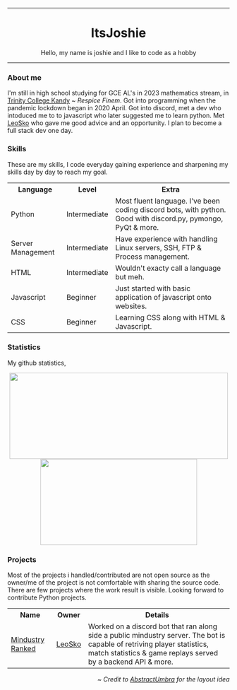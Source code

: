***
<div align="center">
  <h1>
    ItsJoshie
  </h1>
  <p> 
    Hello, my name is joshie and I like to code as a hobby
  </p>
</div>

***
<div align="left">
  <h3>
   About me
  </h3>
  <p>
    I'm still in high school studying for GCE AL's in 2023 mathematics stream, in <a href="https://www.trinitycollege.lk/">Trinity College Kandy</a>
    <i>~ Respice Finem</i>.
    Got into programming when the pandemic lockdown began in 2020 April. 
    Got into discord, met a dev who intoduced me to to javascript who later suggested me to learn python. 
    Met <a href="https://github.com/LeoSko">LeoSko</a> who gave me good advice and an opportunity.
    I plan to become a full stack dev one day.
  </p>
  
  <h3>
    Skills
  </h3>
  <p>
    These are my skills, I code everyday gaining experience and sharpening my skills day by day to reach my goal.
  </p>
  <table>
    <tr>
      <th>Language</th>
      <th>Level</th>
      <th>Extra</th>
    </tr>
    <tr>
      <td>Python</td>
      <td>Intermediate</td>
      <td>Most fluent language. I've been coding discord bots, with python. Good with discord.py, pymongo, PyQt & more.</td>
    </tr>
    <tr>
        <td>Server Management</td>
        <td>Intermediate</td>
        <td>Have experience with handling Linux servers, SSH, FTP & Process management.</td>
      </tr>
    <tr>
      <td>HTML</td>
      <td>Intermediate</td>
      <td>Wouldn't exacty call a language but meh.</td>
    </tr>
    <tr>
      <td>Javascript</td>
      <td>Beginner</td>
      <td>Just started with basic application of javascript onto websites.</td>
    </tr>
    <tr>
      <td>CSS</td>
      <td>Beginner</td>
      <td>Learning CSS along with HTML & Javascript.</td>
    </tr>
  </table>
  
  <h3>
    Statistics
  </h3>
  <p>
    My github statistics,
  </p>
  <p align="center">
    <img src="https://github-readme-stats.vercel.app/api?username=ItsJoshie&show_icons=true&include_all_commits=true&show_icons=true&title_color=fff&icon_color=f0f0f0&text_color=f0f0f0&bg_color=151b22&hide_border=true" width=495px height=195px />
    <img src="https://github-readme-stats.vercel.app/api/top-langs/?username=ItsJoshie&show_icons=true&show_icons=true&title_color=&icon_color=f0f0f0&text_color=f0f0f0&bg_color=151b22&hide_border=true" width=355px height=195px />
  </p>
  
  <h3>
    Projects
  </h3>
  <p>
    Most of the projects i handled/contributed are not open source as the owner/me of the project is not comfortable with sharing the source code.
    There are few projects where the work result is visible. Looking forward to contribute Python projects.
  </p>
  <table>
    <tr>
      <th>Name</th>
      <th>Owner</th>
      <th>Details</tr>
    </tr>
    <tr>
      <td>
        <a href="https://discord.com/invite/Hjr92J7">Mindustry Ranked</a>
      </td>
      <td>
        <a href="https://github.com/LeoSko">LeoSko</a>
      </td>
      <td>
        Worked on a discord bot that ran along side a public mindustry server. 
        The bot is capable of retriving player statistics, match statistics & game replays served by a backend API & more.
      </td>
    </tr>
  </table>
  <p align="right">
    <i>~ Credit to <a href="https://github.com/AbstractUmbra/">AbstractUmbra</a> for the layout idea</i>
  </p>
</div>

